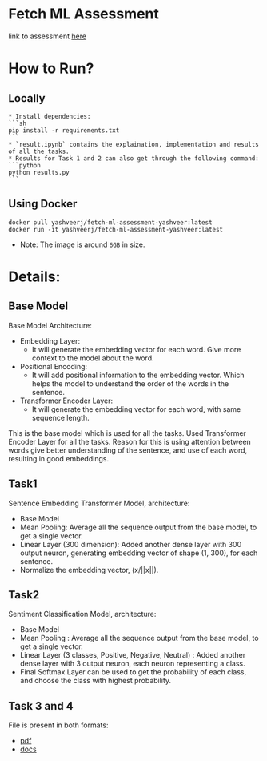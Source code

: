 # Fetch ML Assessment
link to assessment [here](https://app3.greenhouse.io/tests/dc9d7860c17da3281ab024e4ef3d51d2?utm_medium=email&utm_source=TakeHomeTest&utm_source=Automated)

# How to Run?
## Locally
    * Install dependencies:
    ```sh
    pip install -r requirements.txt
    ```
    * `result.ipynb` contains the explaination, implementation and results of all the tasks.
    * Results for Task 1 and 2 can also get through the following command:
    ```python
    python results.py
    ```
## Using Docker
```shell
docker pull yashveerj/fetch-ml-assessment-yashveer:latest
docker run -it yashveerj/fetch-ml-assessment-yashveer:latest
```
* Note: The image is around `6GB` in size.

# Details:

## Base Model
Base Model Architecture:
 - Embedding Layer:
    - It will generate the embedding vector for each word. Give more context to the model about the word. 
 - Positional Encoding:
    - It will add positional information to the embedding vector. Which helps the model to understand the order of the words in the sentence.
 - Transformer Encoder Layer:
    - It will generate the embedding vector for each word, with same sequence length.

This is the base model which is used for all the tasks. Used Transformer Encoder Layer for all the tasks. Reason for this is using attention between words give better understanding of the sentence, and use of each word, resulting in good embeddings.

## Task1
Sentence Embedding Transformer Model, architecture:
 - Base Model
 - Mean Pooling: Average all the sequence output from the base model, to get a single vector. 
 - Linear Layer (300 dimension): Added another dense layer with 300 output neuron, generating embedding vector of shape (1, 300), for each sentence.
 - Normalize the embedding vector, (x/||x||).

## Task2
Sentiment Classification Model, architecture:
 - Base Model
 - Mean Pooling : Average all the sequence output from the base model, to get a single vector.
 - Linear Layer (3 classes, Positive, Negative, Neutral) : Added another dense layer with 3 output neuron, each neuron representing a class.
 - Final Softmax Layer can be used to get the probability of each class, and choose the class with highest probability.

## Task 3 and 4
File is present in both formats:
* [pdf](Fetch-assessment-Task3.pdf)
* [docs](https://docs.google.com/document/d/1zNavmyjJhrhIhzkUU1A5l_5o62VSlwJX_xnaQYcy8G4/edit?usp=sharing)




